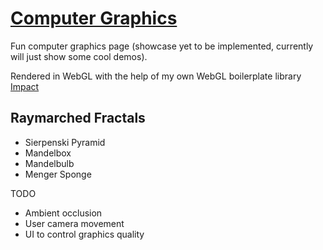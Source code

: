 # [Computer Graphics](https://1e9end.github.io/graphics)
Fun computer graphics page (showcase yet to be implemented, currently will just show some cool demos).

Rendered in WebGL with the help of my own WebGL boilerplate library [Impact](https://github.com/1e9end/Impact)

## Raymarched Fractals
- Sierpenski Pyramid
- Mandelbox
- Mandelbulb
- Menger Sponge

TODO
- Ambient occlusion
- User camera movement
- UI to control graphics quality
